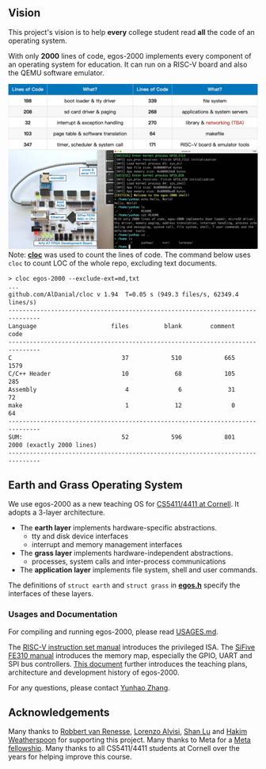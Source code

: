 ## Vision

This project's vision is to help **every** college student read **all** the code of an operating system.

With only **2000** lines of code, egos-2000 implements every component of an operating system for education. 
It can run on a RISC-V board and also the QEMU software emulator.

![This is an image](references/screenshots/egos-2000.jpg)
Note: [**cloc**](https://github.com/AlDanial/cloc) was used to count the lines of code.
The command below uses `cloc` to count LOC of the whole repo, excluding text documents.

```shell
> cloc egos-2000 --exclude-ext=md,txt
...
github.com/AlDanial/cloc v 1.94  T=0.05 s (949.3 files/s, 62349.4 lines/s)
-------------------------------------------------------------------------------
Language                     files          blank        comment           code
-------------------------------------------------------------------------------
C                               37            510            665           1579
C/C++ Header                    10             68            105            285
Assembly                         4              6             31             72
make                             1             12              0             64
-------------------------------------------------------------------------------
SUM:                            52            596            801           2000 (exactly 2000 lines)
-------------------------------------------------------------------------------
```

## Earth and Grass Operating System

We use egos-2000 as a new teaching OS for [CS5411/4411 at Cornell](https://www.cs.cornell.edu/courses/cs4411/2022fa/schedule/). It adopts a 3-layer architecture.

* The **earth layer** implements hardware-specific abstractions.
    * tty and disk device interfaces
    * interrupt and memory management interfaces
* The **grass layer** implements hardware-independent abstractions.
    * processes, system calls and inter-process communications
* The **application layer** implements file system, shell and user commands.

The definitions of `struct earth` and `struct grass` in [**egos.h**](library/egos.h) specify the interfaces of these layers.

### Usages and Documentation

For compiling and running egos-2000, please read [USAGES.md](references/USAGES.md).

The [RISC-V instruction set manual](references/riscv-privileged-v1.10.pdf) introduces the privileged ISA.
The [SiFive FE310 manual](references/sifive-fe310-v19p04.pdf) introduces the memory map, especially the GPIO, UART and SPI bus controllers.
[This document](references/README.md) further introduces the teaching plans, architecture and development history of egos-2000.

For any questions, please contact [Yunhao Zhang](https://dolobyte.net/).

## Acknowledgements

Many thanks to [Robbert van Renesse](https://www.cs.cornell.edu/home/rvr/), [Lorenzo Alvisi](https://www.cs.cornell.edu/lorenzo/), [Shan Lu](https://people.cs.uchicago.edu/~shanlu/) and [Hakim Weatherspoon](https://www.cs.cornell.edu/~hweather/) for supporting this project.
Many thanks to Meta for a [Meta fellowship](https://research.facebook.com/fellows/zhang-yunhao/).
Many thanks to all CS5411/4411 students at Cornell over the years for helping improve this course.
